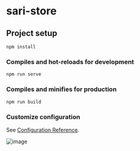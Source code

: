 # sari-store

## Project setup
```
npm install
```

### Compiles and hot-reloads for development
```
npm run serve
```

### Compiles and minifies for production
```
npm run build
```

### Customize configuration
See [Configuration Reference](https://cli.vuejs.org/config/).

![image](https://github.com/soybean15/saree-client/assets/75112014/b3bff555-9722-465c-9170-55bd7382026f)
